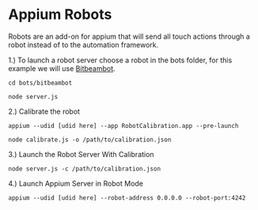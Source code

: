 Appium Robots
======

Robots are an add-on for appium that will send all touch actions through a robot instead of to the automation framework.

1.) To launch a robot server choose a robot in the bots folder, for this example we will use [Bitbeambot](http://bitbeam.org/).
    
`cd bots/bitbeambot`

`node server.js`

2.) Calibrate the robot   

`appium --udid [udid here] --app RobotCalibration.app --pre-launch`

`node calibrate.js -o /path/to/calibration.json`

3.) Launch the Robot Server With Calibration

`node server.js -c /path/to/calibration.json`

4.) Launch Appium Server in Robot Mode

`appium --udid [udid here] --robot-address 0.0.0.0 --robot-port:4242`
